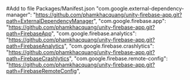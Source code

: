 #Add to file Packages/Manifest.json
    "com.google.external-dependency-manager": "https://github.com/phamkhacquang/unity-firebase-app.git?path=ExternalDependencyManager",
    "com.google.firebase.app": "https://github.com/phamkhacquang/unity-firebase-app.git?path=FirebaseApp",
    "com.google.firebase.analytics": "https://github.com/phamkhacquang/unity-firebase-app.git?path=FirebaseAnalytics",
    "com.google.firebase.crashlytics": "https://github.com/phamkhacquang/unity-firebase-app.git?path=FirebaseCrashlytics",
    "com.google.firebase.remote-config": "https://github.com/phamkhacquang/unity-firebase-app.git?path=FirebaseRemoteConfig",
